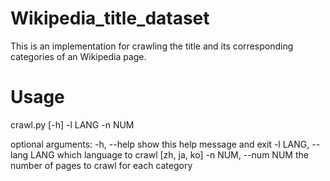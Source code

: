 # Wikipedia_title_dataset
This is an implementation for crawling the title and its corresponding categories of an Wikipedia page.
# Usage
crawl.py [-h] -l LANG -n NUM

optional arguments:
  -h, --help            show this help message and exit
  -l LANG, --lang LANG  which language to crawl [zh, ja, ko]
  -n NUM, --num NUM     the number of pages to crawl for each category
